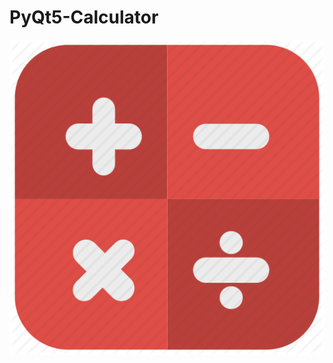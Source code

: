 # PyQt5-Calculator
![Test Image 4](https://github.com/IvanFebriansyah/PyQt5-Calculator/blob/main/Calculator512.png)
